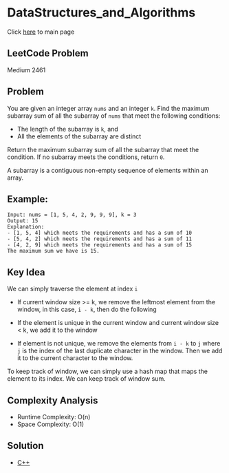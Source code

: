 # DataStructures_and_Algorithms
Click [here](../../README.md) to main page

## LeetCode Problem
Medium 2461

## Problem
You are given an integer array `nums` and an integer `k`. Find the maximum subarray sum of all the subarray of `nums` that meet the following conditions:
- The length of the subarray is `k`, and 
- All the elements of the subarray are distinct

Return the maximum subarray sum of all the subarray that meet the condition. If no subarray meets the conditions, return `0`.

A subarray is a contiguous non-empty sequence of elements within an array.

## Example:
```
Input: nums = [1, 5, 4, 2, 9, 9, 9], k = 3
Output: 15
Explanation:
- [1, 5, 4] which meets the requirements and has a sum of 10
- [5, 4, 2] which meets the requirements and has a sum of 11
- [4, 2, 9] which meets the requirements and has a sum of 15
The maximum sum we have is 15.
```

## Key Idea
We can simply traverse the element at index `i`

- If current window size >= k, we remove the leftmost element from the window, in this case, `i - k`, then do the following

- If the element is unique in the current window and current window size < k, we add it to the window
- If element is not unique, we remove the elements from `i - k` to `j` where `j` is the index of the last duplicate character in the window. Then we add it to the current character to the window.

To keep track of window, we can simply use a hash map that maps the element to its index. We can keep track of window sum.

## Complexity Analysis
- Runtime Complexity: O(n)
- Space Complexity: O(1)

## Solution
- [C++](./solution.cpp)